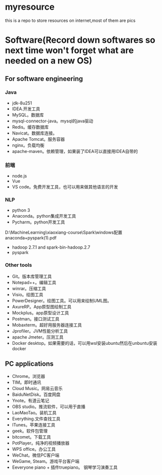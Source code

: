 # myresource
this is a repo to store resources on internet,most of them are pics

# Software(Record down softwares so next time won't forget what are needed on a new OS)
## For software engineering
### Java
- jdk-8u251
- IDEA.开发工具
- MySQL。数据库
- mysql-connector-java。mysql的java驱动
- Redis。缓存数据库
- Navicat。数据库连接。
- Apache Tomcat。服务容器
- nginx。负载均衡
- apache-maven。依赖管理，如果装了IDEA可以直接用IDEA自带的


### 前端
- node.js
- Vue
- VS code。免费开发工具，也可以用来做其他语言的开发

### NLP
- python 3
- Anaconda。python集成开发工具
- Pycharm。python开发工具

D:\MachineLearning\xiaoxiang-course\Spark\windows配置anaconda+pyspark(1).pdf
- hadoop 2.7.1 and spark-bin-hadoop.2.7
- pyspark


### Other tools
- Git。版本库管理工具
- Notepad++。编辑工具
- winrar。压缩工具
- Visio。绘图工具
- PowerDesigner。绘图工具。可以用来绘制UML图。
- AxureRP。App原型图绘制工具
- Mockplus。app原型设计工具
- Postman。接口测试工具
- Mobaxterm。超好用服务器连接工具
- Jprofiler。JVM性能分析工具
- apache Jmeter。压测工具
- Docker desktop。如果需要的话，可以用wsl安装ubuntu然后在unbuntu安装docker



## PC applications
- Chrome。浏览器
- TIM。即时通讯
- Cloud Music。网易云音乐
- BaiduNetDisk。百度网盘
- Ynote。有道云笔记
- OBS studio。推流软件，可以用于直播
- LaoMaoTao。装机工具
- Everything.文件查找工具
- ITunes。苹果连接工具
- geek。软件包管理
- bitcomet。下载工具
- PotPlayer。纯净的视频播放器
- WPS office。办公工具
- WeChat。微信PC客户端
- WeGame, Steam。游戏平台客户端
- Eeveryone piano + 插件truepiano。 钢琴学习演奏工具
